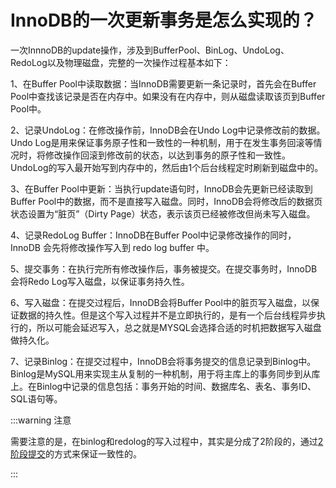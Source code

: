 # InnoDB的一次更新事务是怎么实现的？

一次InnnoDB的update操作，涉及到BufferPool、BinLog、UndoLog、RedoLog以及物理磁盘，完整的一次操作过程基本如下：

1、在Buffer Pool中读取数据：当InnoDB需要更新一条记录时，首先会在Buffer Pool中查找该记录是否在内存中。如果没有在内存中，则从磁盘读取该页到Buffer Pool中。

2、记录UndoLog：在修改操作前，InnoDB会在Undo Log中记录修改前的数据。Undo Log是用来保证事务原子性和一致性的一种机制，用于在发生事务回滚等情况时，将修改操作回滚到修改前的状态，以达到事务的原子性和一致性。UndoLog的写入最开始写到内存中的，然后由1个后台线程定时刷新到磁盘中的。

3、在Buffer Pool中更新：当执行update语句时，InnoDB会先更新已经读取到Buffer Pool中的数据，而不是直接写入磁盘。同时，InnoDB会将修改后的数据页状态设置为“脏页”（Dirty Page）状态，表示该页已经被修改但尚未写入磁盘。

4、记录RedoLog Buffer：InnoDB在Buffer Pool中记录修改操作的同时，InnoDB 会先将修改操作写入到 redo log buffer 中。

5、提交事务：在执行完所有修改操作后，事务被提交。在提交事务时，InnoDB会将Redo Log写入磁盘，以保证事务持久性。

6、写入磁盘：在提交过程后，InnoDB会将Buffer Pool中的脏页写入磁盘，以保证数据的持久性。但是这个写入过程并不是立即执行的，是有一个后台线程异步执行的，所以可能会延迟写入，总之就是MYSQL会选择合适的时机把数据写入磁盘做持久化。

7、记录Binlog：在提交过程中，InnoDB会将事务提交的信息记录到Binlog中。Binlog是MySQL用来实现主从复制的一种机制，用于将主库上的事务同步到从库上。在Binlog中记录的信息包括：事务开始的时间、数据库名、表名、事务ID、SQL语句等。

:::warning 注意

需要注意的是，在binlog和redolog的写入过程中，其实是分成了2阶段的，通过[2阶段提交](./什么是事务的二阶段提交.md)的方式来保证一致性的。

:::
